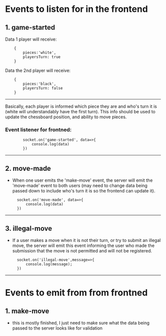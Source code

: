 # Events to listen for in the frontend
## 1. game-started

Data 1 player will receive:

        {
            pieces:'white',
            playersTurn: true
        }

Data the 2nd player will receive:

        {
            pieces:'black',
            playersTurn: false
        }
---
Basically, each player is informed which piece they are and who's turn it is (white will understandably have the first turn). This info should be used to update the chessboard position, and ability to move pieces.

### Event listener for frontned:


            socket.on('game-started', data=>{
                console.log(data)
            })


---

## 2. move-made
- When one user emits the 'make-move' event, the server will emit the 'move-made' event to both users (may need to change data being passed down to include who's turn it is so the frontend can update it).

        socket.on('move-made', data=>{
            console.log(data)
        })


----

## 3. illegal-move
- If a user makes a move when it is not their turn, or try to submit an illegal move, the server will emit this event informing the user who made the submission that the move is not permitted and will not be registered.

        socket.on('illegal-move',message=>{
            console.log(message);
        })
----
# Events to emit from from frontned
## 1. make-move
- this is mostly finished, I just need to make sure what the data being passed to the server looks like for validation